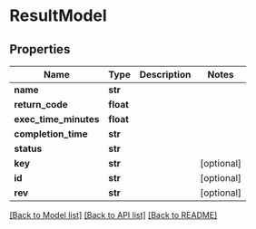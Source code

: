 # ResultModel

## Properties
Name | Type | Description | Notes
------------ | ------------- | ------------- | -------------
**name** | **str** |  |
**return_code** | **float** |  |
**exec_time_minutes** | **float** |  |
**completion_time** | **str** |  |
**status** | **str** |  |
**key** | **str** |  | [optional]
**id** | **str** |  | [optional]
**rev** | **str** |  | [optional]

[[Back to Model list]](../README.md#documentation-for-models) [[Back to API list]](../README.md#documentation-for-api-endpoints) [[Back to README]](../README.md)
